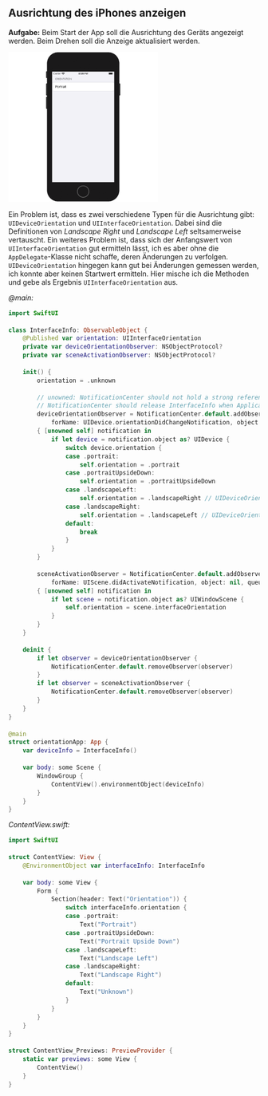 ## Ausrichtung des iPhones anzeigen

**Aufgabe:** Beim Start der App soll die Ausrichtung des Geräts angezeigt werden. Beim Drehen soll die Anzeige aktualisiert werden.

<a><img src="media/orientations.gif" width=300></a>

Ein Problem ist, dass es zwei verschiedene Typen für die Ausrichtung gibt: `UIDeviceOrientation` und `UIInterfaceOrientation`. Dabei sind die Definitionen von *Landscape Right* und *Landscape Left* seltsamerweise vertauscht. Ein weiteres Problem ist, dass sich der Anfangswert von `UIInterfaceOrientation` gut ermitteln lässt, ich es aber ohne die `AppDelegate`-Klasse nicht schaffe, deren Änderungen zu verfolgen. `UIDeviceOrientation` hingegen kann gut bei Änderungen gemessen werden, ich konnte aber keinen Startwert ermitteln. Hier mische ich die Methoden und gebe als Ergebnis `UIInterfaceOrientation` aus.

*@main:*

```swift
import SwiftUI

class InterfaceInfo: ObservableObject {
    @Published var orientation: UIInterfaceOrientation
    private var deviceOrientationObserver: NSObjectProtocol?
    private var sceneActivationObserver: NSObjectProtocol?
    
    init() {
        orientation = .unknown
        
        // unowned: NotificationCenter should not hold a strong reference to InterfaceInfo.
        // NotificationCenter should release InterfaceInfo when Application ends.
        deviceOrientationObserver = NotificationCenter.default.addObserver(
            forName: UIDevice.orientationDidChangeNotification, object: nil, queue: nil)
        { [unowned self] notification in
            if let device = notification.object as? UIDevice {
                switch device.orientation {
                case .portrait:
                    self.orientation = .portrait
                case .portraitUpsideDown:
                    self.orientation = .portraitUpsideDown
                case .landscapeLeft:
                    self.orientation = .landscapeRight // UIDeviceOrientation inverted!
                case .landscapeRight:
                    self.orientation = .landscapeLeft // UIDeviceOrientation inverted!
                default:
                    break
                }
            }
        }
        
        sceneActivationObserver = NotificationCenter.default.addObserver(
            forName: UIScene.didActivateNotification, object: nil, queue: nil)
        { [unowned self] notification in
            if let scene = notification.object as? UIWindowScene {
                self.orientation = scene.interfaceOrientation
            }
        }
    }
    
    deinit {
        if let observer = deviceOrientationObserver {
            NotificationCenter.default.removeObserver(observer)
        }
        if let observer = sceneActivationObserver {
            NotificationCenter.default.removeObserver(observer)
        }
    }
}

@main
struct orientationApp: App {
    var deviceInfo = InterfaceInfo()
    
    var body: some Scene {
        WindowGroup {
            ContentView().environmentObject(deviceInfo)
        }
    }
}
```

*ContentView.swift:*

```swift
import SwiftUI

struct ContentView: View {
    @EnvironmentObject var interfaceInfo: InterfaceInfo
    
    var body: some View {
        Form {
            Section(header: Text("Orientation")) {
                switch interfaceInfo.orientation {
                case .portrait:
                    Text("Portrait")
                case .portraitUpsideDown:
                    Text("Portrait Upside Down")
                case .landscapeLeft:
                    Text("Landscape Left")
                case .landscapeRight:
                    Text("Landscape Right")
                default:
                    Text("Unknown")
                }
            }
        }
    }
}

struct ContentView_Previews: PreviewProvider {
    static var previews: some View {
        ContentView()
    }
}
```
